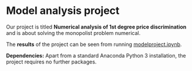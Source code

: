 # Model analysis project

Our project is titled **Numerical analysis of 1st degree price discrimination** and is about solving the monopolist problem numerical.

The **results** of the project can be seen from running [modelproject.ipynb](modelproject.ipynb).

**Dependencies:** Apart from a standard Anaconda Python 3 installation, the project requires no further packages.